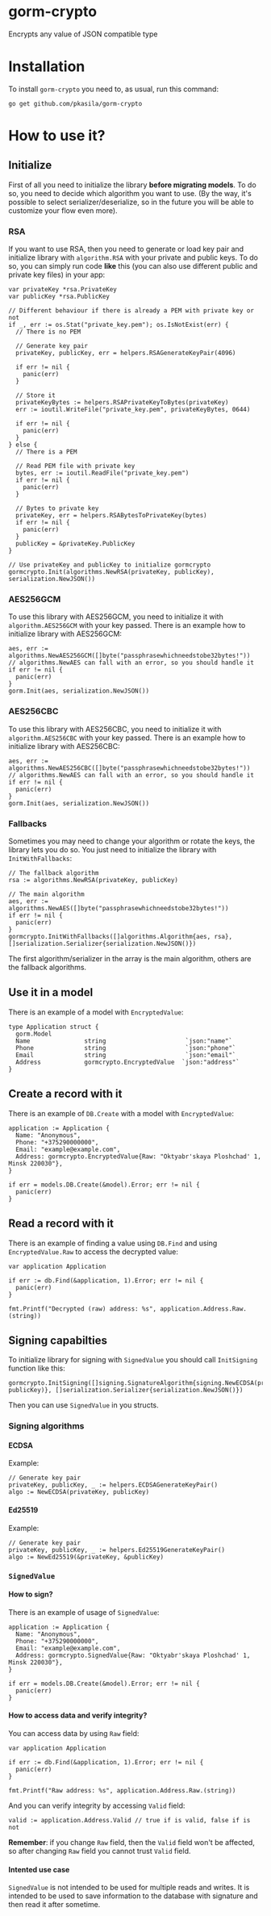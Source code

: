 # gorm-crypto
Encrypts any value of JSON compatible type

# Installation
To install `gorm-crypto` you need to, as usual, run this command:
```shell
go get github.com/pkasila/gorm-crypto
```

# How to use it?
## Initialize
First of all you need to initialize the library **before migrating models**. To do so, you need to decide which
algorithm you want to use. (By the way, it's possible to select serializer/deserialize, so in the future you will
be able to customize your flow even more).
### RSA
If you want to use RSA, then you need to generate or load key pair and initialize library with `algorithm.RSA`
with your private and public keys. To do so, you can simply run code **like** this (you can also use different
public and private key files) in your app:
```golang
var privateKey *rsa.PrivateKey
var publicKey *rsa.PublicKey

// Different behaviour if there is already a PEM with private key or not
if _, err := os.Stat("private_key.pem"); os.IsNotExist(err) {
  // There is no PEM
  
  // Generate key pair
  privateKey, publicKey, err = helpers.RSAGenerateKeyPair(4096)

  if err != nil {
    panic(err)
  }

  // Store it
  privateKeyBytes := helpers.RSAPrivateKeyToBytes(privateKey)
  err := ioutil.WriteFile("private_key.pem", privateKeyBytes, 0644)

  if err != nil {
    panic(err)
  }
} else {
  // There is a PEM
  
  // Read PEM file with private key
  bytes, err := ioutil.ReadFile("private_key.pem")
  if err != nil {
    panic(err)
  }

  // Bytes to private key
  privateKey, err = helpers.RSABytesToPrivateKey(bytes)
  if err != nil {
    panic(err)
  }
  publicKey = &privateKey.PublicKey
}

// Use privateKey and publicKey to initialize gormcrypto
gormcrypto.Init(algorithms.NewRSA(privateKey, publicKey), serialization.NewJSON())
```
### AES256GCM
To use this library with AES256GCM, you need to initialize it with `algorithm.AES256GCM` with your key passed.
There is an example how to initialize library with AES256GCM:
```golang
aes, err := algorithms.NewAES256GCM([]byte("passphrasewhichneedstobe32bytes!"))
// algorithms.NewAES can fall with an error, so you should handle it
if err != nil {
  panic(err)
}
gorm.Init(aes, serialization.NewJSON())
```
### AES256CBC
To use this library with AES256CBC, you need to initialize it with `algorithm.AES256CBC` with your key passed.
There is an example how to initialize library with AES256CBC:
```golang
aes, err := algorithms.NewAES256CBC([]byte("passphrasewhichneedstobe32bytes!"))
// algorithms.NewAES can fall with an error, so you should handle it
if err != nil {
  panic(err)
}
gorm.Init(aes, serialization.NewJSON())
```
### Fallbacks
Sometimes you may need to change your algorithm or rotate the keys, the library lets you do so.
You just need to initialize the library with `InitWithFallbacks`:
```golang
// The fallback algorithm
rsa := algorithms.NewRSA(privateKey, publicKey)

// The main algorithm
aes, err := algorithms.NewAES([]byte("passphrasewhichneedstobe32bytes!"))
if err != nil {
  panic(err)
}
gormcrypto.InitWithFallbacks([]algorithms.Algorithm{aes, rsa}, []serialization.Serializer{serialization.NewJSON()})
```
The first algorithm/serializer in the array is the main algorithm, others are the fallback algorithms.

## Use it in a model
There is an example of a model with `EncryptedValue`:
```golang
type Application struct {
  gorm.Model
  Name               string                      `json:"name"`
  Phone              string                      `json:"phone"`
  Email              string                      `json:"email"`
  Address            gormcrypto.EncryptedValue  `json:"address"`
}
```

## Create a record with it
There is an example of `DB.Create` with a model with `EncryptedValue`:
```golang
application := Application {
  Name: "Anonymous",
  Phone: "+375290000000",
  Email: "example@example.com",
  Address: gormcrypto.EncryptedValue{Raw: "Oktyabr'skaya Ploshchad' 1, Minsk 220030"},
}

if err = models.DB.Create(&model).Error; err != nil {
  panic(err)
}
```

## Read a record with it
There is an example of finding a value using `DB.Find` and using `EncryptedValue.Raw` to access the decrypted value:
```golang
var application Application

if err := db.Find(&application, 1).Error; err != nil {
  panic(err)
}

fmt.Printf("Decrypted (raw) address: %s", application.Address.Raw.(string))
```

## Signing capabilties
To initialize library for signing with `SignedValue` you should call `InitSigning` function like this:
```golang
gormcrypto.InitSigning([]signing.SignatureAlgorithm{signing.NewECDSA(privateKey, publicKey)}, []serialization.Serializer{serialization.NewJSON()})
```
Then you can use `SignedValue` in you structs.
### Signing algorithms
#### ECDSA
Example:
```golang
// Generate key pair
privateKey, publicKey, _ := helpers.ECDSAGenerateKeyPair()
algo := NewECDSA(privateKey, publicKey)
```
#### Ed25519
Example:
```golang
// Generate key pair
privateKey, publicKey, _ := helpers.Ed25519GenerateKeyPair()
algo := NewEd25519(&privateKey, &publicKey)
```
### `SignedValue`
#### How to sign?
There is an example of usage of `SignedValue`:
```golang
application := Application {
  Name: "Anonymous",
  Phone: "+375290000000",
  Email: "example@example.com",
  Address: gormcrypto.SignedValue{Raw: "Oktyabr'skaya Ploshchad' 1, Minsk 220030"},
}

if err = models.DB.Create(&model).Error; err != nil {
  panic(err)
}
```
#### How to access data and verify integrity?
You can access data by using `Raw` field:
```golang
var application Application

if err := db.Find(&application, 1).Error; err != nil {
  panic(err)
}

fmt.Printf("Raw address: %s", application.Address.Raw.(string))
```
And you can verify integrity by accessing `Valid` field:
```golang
valid := application.Address.Valid // true if is valid, false if is not
```
**Remember**: if you change `Raw` field, then the `Valid` field won't be
affected, so after changing `Raw` field you cannot trust `Valid` field.

#### Intented use case
`SignedValue` is not intended to be used for multiple reads and writes.
It is intended to be used to save information to the database with signature
and then read it after sometime.
